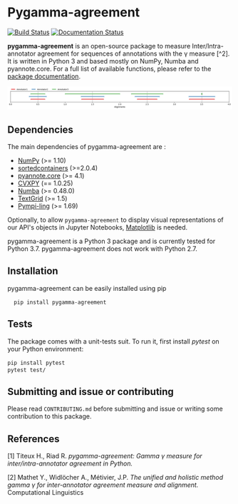 Pygamma-agreement
=============

[![Build Status](https://travis-ci.com/bootphon/pygamma-agreement.svg?branch=master?token=RBFAQCRfvbxdpaEByTFc&branch=master)](https://travis-ci.com/bootphon/pygamma-agreement/)
[![Documentation Status](https://readthedocs.org/projects/pygamma-agreement/badge/?version=latest)](https://pygamma-agreement.readthedocs.io/en/latest/?badge=latest)


**pygamma-agreement** is an open-source package to measure Inter/Intra-annotator 
agreement for sequences of annotations with the γ measure [^2]. It is written in 
Python 3 and based mostly on NumPy, Numba and pyannote.core. For a full list of
 available functions, please refer to the [package documentation](https://pygamma-agreement.readthedocs.io/en/latest/).

![Alignment Example](docs/source/images/best_alignment.png)


## Dependencies

The main dependencies of pygamma-agreement are :

* [NumPy](https://numpy.org/>) (>= 1.10)
* [sortedcontainers](http://www.grantjenks.com/docs/sortedcontainers/>) (>=2.0.4)
* [pyannote.core](http://pyannote.github.io/pyannote-core/>) (>= 4.1)
* [CVXPY](https://www.cvxpy.org/>) (== 1.0.25)
* [Numba](https://numba.pydata.org/) (>= 0.48.0)
* [TextGrid](https://github.com/kylebgorman/textgrid) (>= 1.5)
* [Pympi-ling](https://github.com/dopefishh/pympi) (>= 1.69)

Optionally, to allow `pygamma-agreement` to display visual representations of
our API's objects in Jupyter Notebooks, [Matplotlib](https://matplotlib.org/>) 
is needed.

pygamma-agreement is a Python 3 package and is currently tested for Python 3.7. 
pygamma-agreement does not work with Python 2.7.


## Installation

pygamma-agreement can be easily installed using pip

```shell script
  pip install pygamma-agreement
```


## Tests

The package comes with a unit-tests suit. To run it, first install *pytest* on your Python environment:

    pip install pytest
    pytest test/


## Submitting and issue or contributing

Please read `CONTRIBUTING.md` before submitting and issue or writing some contribution 
to this package.

## References

[1] Titeux H., Riad R.
   *pygamma-agreement: Gamma γ measure for inter/intra-annotator agreement in Python.*
           

[2] Mathet Y., Widlöcher A., Métivier, J.P.
   *The unified and holistic method gamma γ for inter-annotator agreement measure and alignment.*
   Computational Linguistics
           

